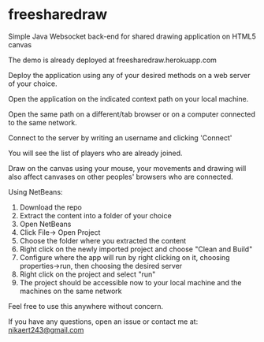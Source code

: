 # freesharedraw
Simple Java Websocket back-end for shared drawing application on HTML5 canvas

The demo is already deployed at freesharedraw.herokuapp.com


Deploy the application using any of your desired methods on a web server of your choice.

Open the application on the indicated context path on your local machine.

Open the same path on a different/tab browser or on a computer connected to the same network.

Connect to the server by writing an username and clicking 'Connect'

You will see the list of players who are already joined.

Draw on the canvas using your mouse, your movements and drawing will also affect canvases on other peoples' browsers who are
connected.


Using NetBeans:

1. Download the repo
2. Extract the content into a folder of your choice
3. Open NetBeans
4. Click File-> Open Project
5. Choose the folder where you extracted the content
6. Right click on the newly imported project and choose "Clean and Build"
7. Configure where the app will run by right clicking on it, choosing properties->run, then choosing the desired server
8. Right click on the project and select "run"
9. The project should be accessible now to your local machine and the machines on the same network


Feel free to use this anywhere without concern.


If you have any questions, open an issue or contact me at: nikaert243@gmail.com

